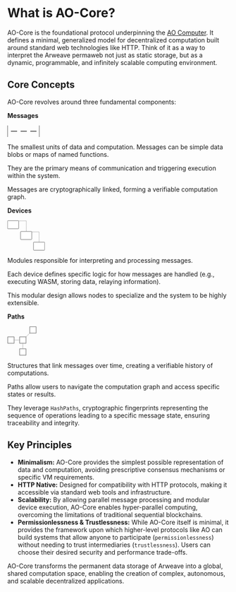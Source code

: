 # What is AO-Core?

AO-Core is the foundational protocol underpinning the [AO Computer](https://ao.arweave.net). It defines a minimal, generalized model for decentralized computation built around standard web technologies like HTTP. Think of it as a way to interpret the Arweave permaweb not just as static storage, but as a dynamic, programmable, and infinitely scalable computing environment.

## Core Concepts

AO-Core revolves around three fundamental components:

<div class="grid-docs">

<div class="grid-docs-card">
<p><strong>Messages</strong></p>
<div class="grid-docs-card-fig">
<svg width="73" height="26" viewBox="0 0 73 26" fill="none" xmlns="http://www.w3.org/2000/svg">
<line x1="0.5" x2="0.5" y2="26" stroke="#5F5F5F"/>
<line x1="72.5" x2="72.5" y2="26" stroke="#5F5F5F"/>
<path d="M9 13H21.0416" stroke="#5F5F5F" stroke-width="2" stroke-linecap="square"/>
<path d="M31.0416 13H43.0832" stroke="#5F5F5F" stroke-width="2" stroke-linecap="square"/>
<path d="M53.0832 13H65.1248" stroke="#5F5F5F" stroke-width="2" stroke-linecap="square"/>
</svg>
</div>
<p>The smallest units of data and computation. Messages can be simple data blobs or maps of named functions.</p> <p>They are the primary means of communication and triggering execution within the system.</p> <p>Messages are cryptographically linked, forming a verifiable computation graph.</p>
</div>

<div class="grid-docs-card">
<p><strong>Devices</strong></p>
<div>
<div class="grid-docs-card-fig">
<svg width="85" height="68" viewBox="0 0 85 68" fill="none" xmlns="http://www.w3.org/2000/svg">
<path d="M54 26H72V50" stroke="#6F6F6F" stroke-width="1" stroke-linejoin="round" stroke-dasharray="1 1"/>
<path d="M25 1H43V25" stroke="#6F6F6F" stroke-width="1" stroke-linejoin="round" stroke-dasharray="1 1"/>
<rect x="0.238661" y="0.625025" width="25.4567" height="18.2528" rx="0.954642" fill="white" stroke="#6F6F6F" stroke-width="1"/>
<rect x="29.8775" y="25.0153" width="25.4567" height="18.2528" rx="0.954642" fill="white" stroke="#6F6F6F" stroke-width="1"/>
<rect x="59.2387" y="49.2387" width="25.4567" height="18.2528" rx="0.954642" fill="white" stroke="#6F6F6F" stroke-width="1"/>
</svg>
</div>
<div>
<p>Modules responsible for interpreting and processing messages. </p> <p>Each device defines specific logic for how messages are handled (e.g., executing WASM, storing data, relaying information). </p><p>This modular design allows nodes to specialize and the system to be highly extensible.</p>
</div>
</div>

<div class="grid-docs-card">
<p><strong>Paths</strong></p>
<div class="grid-docs-card-fig">
<svg width="66" height="66" viewBox="0 0 66 66" fill="none" xmlns="http://www.w3.org/2000/svg">
<path d="M15 31H28" stroke="#5F5F5F" stroke-width="1" stroke-dasharray="1 1"/>
<path d="M35 51V38" stroke="#5F5F5F" stroke-width="1" stroke-dasharray="1 1"/>
<path d="M42 24.1924L51.1924 15" stroke="#5F5F5F" stroke-width="1" stroke-dasharray="1 1"/>
<rect x="0.8" y="23.8" width="14.4" height="14.4" fill="white" stroke="#5F5F5F" stroke-width="1"/>
<rect x="27.8" y="23.8" width="14.4" height="14.4" fill="white" stroke="#5F5F5F" stroke-width="1"/>
<rect x="27.8" y="50.8" width="14.4" height="14.4" fill="white" stroke="#5F5F5F" stroke-width="1"/>
<rect x="50.8" y="0.8" width="14.4" height="14.4" fill="white" stroke="#5F5F5F" stroke-width="1"/>
</svg>
</div>
<p>Structures that link messages over time, creating a verifiable history of computations. </p> <p>Paths allow users to navigate the computation graph and access specific states or results. </p> <P>They leverage <code>HashPaths</code>, cryptographic fingerprints representing the sequence of operations leading to a specific message state, ensuring traceability and integrity.</p>
</div>

</div>

## Key Principles

*   **Minimalism:** AO-Core provides the simplest possible representation of data and computation, avoiding prescriptive consensus mechanisms or specific VM requirements.
*   **HTTP Native:** Designed for compatibility with HTTP protocols, making it accessible via standard web tools and infrastructure.
*   **Scalability:** By allowing parallel message processing and modular device execution, AO-Core enables hyper-parallel computing, overcoming the limitations of traditional sequential blockchains.
*   **Permissionlessness & Trustlessness:** While AO-Core itself is minimal, it provides the framework upon which higher-level protocols like AO can build systems that allow anyone to participate (`permissionlessness`) without needing to trust intermediaries (`trustlessness`). Users can choose their desired security and performance trade-offs.

AO-Core transforms the permanent data storage of Arweave into a global, shared computation space, enabling the creation of complex, autonomous, and scalable decentralized applications.

<!-- *See also: [The AO-Core Protocol Specification (Draft)](https://github.com/permaweb/ao-core/blob/main/spec.md)*  -->